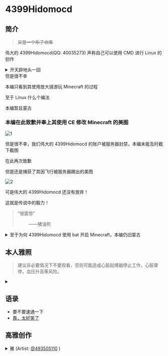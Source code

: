 # 4399Hidomocd
## 简介
>~~又是一个乐子仓库~~

伟大的 4399Hidomocd(QQ: 40035273) 声称自己可以使用 CMD 进行 Linux 的创作

<details>
<summary>开天辟地头一回</summary>
<img src="/乐子/账号/开天辟地头一回.jpg"/>
</details>
但是很不幸

本编只看到其使用放大镜游玩 Minecraft 的过程

至于 Linux 什么个编法

本编暂且蒙古
### 本编在此致歉并奉上其使用 CE 修改 Minecraft 的美图
![1](https://s3.jpg.cm/2021/10/06/IvupXU.png)

但是很不幸，我们伟大的 4399Hidomocd 的账户被服务器封禁，本编未能及时截下截图

在此再次致歉

但是还是捕获了其因飞行被服务器踢出的美图

![2](https://s3.jpg.cm/2021/10/06/IvuvpO.png)

可是伟大的 4399Hidomocd 还没有放弃！

这就是传说中的毅力！

>“很震惊”
>
> &nbsp;&nbsp;&nbsp;&nbsp;&nbsp;&nbsp;&nbsp;&nbsp;&nbsp;——猪油煎

<details>
<summary>至于为何 4399Hidomocd 使用 bat 开启 Minecraft，本编仍旧蒙古</summary>
<img src="https://s3.jpg.cm/2021/10/06/Ivu4e8.png"/>
</details>

## 本人雅照
>建议非必要情况下不要观看，否则可能造成心脏起搏器停止工作，心脏骤停，血压升高等风险。
<details>
<summary></summary>

![image](https://user-images.githubusercontent.com/29498336/136314659-4a2d6563-760a-481e-b3db-3158b7916235.jpg)

</details>

## 语录
- 要不要速通一下
- [靠，太好笑了](/乐子/账号/官方认证好笑.png)

## 高雅创作
<details>
<summary>雅 (Artist: <a href="https://github.com/493505110">@493505110</a> )</summary>
<img src="https://user-images.githubusercontent.com/29498336/136317907-a1d911e2-4477-4524-ba7f-7502df11b05a.png"/>
</details>
